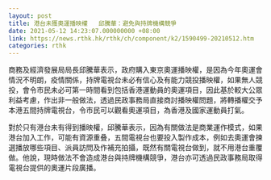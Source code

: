 ```yaml
---
layout: post
title: 港台未獲奧運播映權   邱騰華：避免與持牌機構競爭
date: 2021-05-12 14:23:07.000000000 +08:00
link: https://news.rthk.hk/rthk/ch/component/k2/1590499-20210512.htm
categories: rthk
---
```


商務及經濟發展局局長邱騰華表示，政府購入東京奧運播映權，是因為今年奧運會情況不明朗，疫情關係，持牌電視台未必有信心及有能力競投播映權，如果無人競投，會令市民未必可第一時間看到包括香港運動員的奧運項目，因此基於較大公眾利益考慮，作出非一般做法，透過民政事務局直接商討播映權問題，將轉播權交予本港五間持牌電視台，令巿民可以觀看奧運項目，為香港及國家運動員打氣。

對於只有港台未有得到播映權，邱騰華表示，因為有關做法是商業運作模式，如果港台加入工作，可能有資源重叠，五間電視台也要投入製作成本，例如去奧運會揀選播放哪些項目、派員訪問及作補充拍攝，既然有關電視台做到，就不用港台重覆做。他說，現時做法不會造成港台與持牌機構競爭，港台亦可透過民政事務局取得電視台提供的奧運片段廣播。
